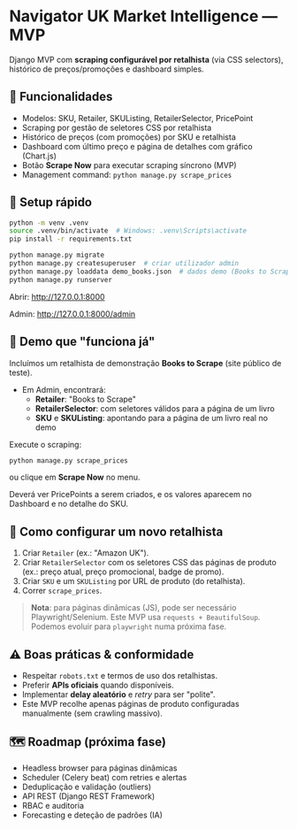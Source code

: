 
# Navigator UK Market Intelligence — MVP

Django MVP com **scraping configurável por retalhista** (via CSS selectors), histórico de preços/promoções e dashboard simples.

## 🚀 Funcionalidades
- Modelos: SKU, Retailer, SKUListing, RetailerSelector, PricePoint
- Scraping por gestão de seletores CSS por retalhista
- Histórico de preços (com promoções) por SKU e retalhista
- Dashboard com último preço e página de detalhes com gráfico (Chart.js)
- Botão **Scrape Now** para executar scraping síncrono (MVP)
- Management command: `python manage.py scrape_prices`

## 🔧 Setup rápido

```bash
python -m venv .venv
source .venv/bin/activate  # Windows: .venv\Scripts\activate
pip install -r requirements.txt

python manage.py migrate
python manage.py createsuperuser  # criar utilizador admin
python manage.py loaddata demo_books.json  # dados demo (Books to Scrape)
python manage.py runserver
```

Abrir: http://127.0.0.1:8000

Admin: http://127.0.0.1:8000/admin

## 🧪 Demo que "funciona já"
Incluímos um retalhista de demonstração **Books to Scrape** (site público de teste).  
- Em Admin, encontrará:
  - **Retailer**: "Books to Scrape"
  - **RetailerSelector**: com seletores válidos para a página de um livro
  - **SKU** e **SKUListing**: apontando para a página de um livro real no demo

Execute o scraping:
```bash
python manage.py scrape_prices
```
ou clique em **Scrape Now** no menu.

Deverá ver PricePoints a serem criados, e os valores aparecem no Dashboard e no detalhe do SKU.

## 🧩 Como configurar um novo retalhista
1. Criar `Retailer` (ex.: "Amazon UK").
2. Criar `RetailerSelector` com os seletores CSS das páginas de produto (ex.: preço atual, preço promocional, badge de promo).
3. Criar `SKU` e um `SKUListing` por URL de produto (do retalhista).
4. Correr `scrape_prices`.

> **Nota**: para páginas dinâmicas (JS), pode ser necessário Playwright/Selenium. Este MVP usa `requests + BeautifulSoup`. Podemos evoluir para `playwright` numa próxima fase.

## ⚠️ Boas práticas & conformidade
- Respeitar `robots.txt` e termos de uso dos retalhistas.
- Preferir **APIs oficiais** quando disponíveis.
- Implementar **delay aleatório** e _retry_ para ser "polite".
- Este MVP recolhe apenas páginas de produto configuradas manualmente (sem crawling massivo).

## 🗺️ Roadmap (próxima fase)
- Headless browser para páginas dinâmicas
- Scheduler (Celery beat) com retries e alertas
- Deduplicação e validação (outliers)
- API REST (Django REST Framework)
- RBAC e auditoria
- Forecasting e deteção de padrões (IA)
